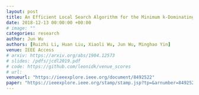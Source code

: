 ```yaml
---
layout: post
title: An Efficient Local Search Algorithm for the Minimum k-Dominating Set Problem
date: 2018-12-13 00:00:00 +00:00
# image: ""
categories: research
author: Jun Wu
authors: [Ruizhi Li, Huan Liu, Xiaoli Wu, Jun Wu, Minghao Yin]
venue: IEEE Access
# arxiv: https://arxiv.org/abs/1904.12573
# slides: /pdfs/jcdl2019.pdf
# code: https://github.com/leonidk/venue_scores
# url: 
venueurl: "https://ieeexplore.ieee.org/document/8492522"
paper: "https://ieeexplore.ieee.org/stamp/stamp.jsp?tp=&arnumber=8492522"
---
```

